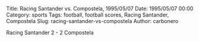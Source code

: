 Title: Racing Santander vs. Compostela, 1995/05/07
Date: 1995/05/07 00:00
Category: sports
Tags: football, football scores, Racing Santander, Compostela
Slug: racing-santander-vs-compostela
Author: carbonero


Racing Santander 2 - 2 Compostela
